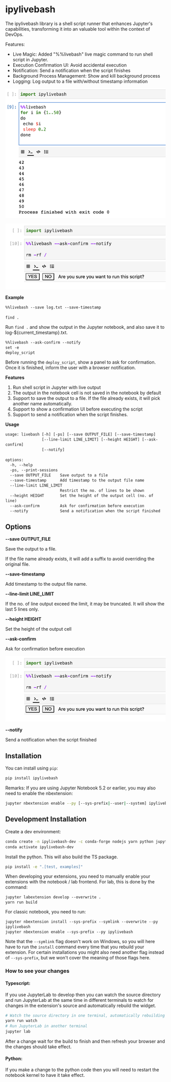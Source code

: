 # ipylivebash

The ipylivebash library is a shell script runner that enhances Jupyter's capabilities, transforming it into an valuable tool within the context of DevOps.

Features:
- Live Magic: Added "%%livebash" live magic command to run shell script in Jupyter.
- Execution Confirmation UI: Avoid accidental execution
- Notification: Send a notification when the script finishes
- Background Process Management: Show and kill background process
- Logging: Log output to a file with/without timestamp information

![screenshot1.png](https://raw.githubusercontent.com/benlau/ipylivebash/main/docs/img/screenshot1.png)

![ask_confirm.png](https://raw.githubusercontent.com/benlau/ipylivebash/main/docs/img/ask_confirm.png)

**Example**

```
%%livebash --save log.txt --save-timestamp

find .
```

Run `find .` and show the output in the Jupyter notebook, and also save it to log-${current_timestamp}.txt.


```
%%livebash --ask-confirm --notify
set -e
deploy_script
```

Before running the `deploy_script`, show a panel to ask for confirmation. Once it is finished, inform the user with a browser notification.



**Features**

1. Run shell script in Jupyter with live output
2. The output in the notebook cell is not saved in the notebook by default
3. Support to save the output to a file. If the file already exists, it will pick another name automatically.
4. Support to show a confirmation UI before executing the script
5. Support to send a notification when the script finishes.

**Usage**

```
usage: livebash [-h] [-ps] [--save OUTPUT_FILE] [--save-timestamp]
                [--line-limit LINE_LIMIT] [--height HEIGHT] [--ask-confirm]
                [--notify]

options:
  -h, --help
  -ps, --print-sessions
  --save OUTPUT_FILE    Save output to a file
  --save-timestamp      Add timestamp to the output file name
  --line-limit LINE_LIMIT
                        Restrict the no. of lines to be shown
  --height HEIGHT       Set the height of the output cell (no. of line)
  --ask-confirm         Ask for confirmation before execution
  --notify              Send a notification when the script finished
```

## Options

**--save OUTPUT_FILE**

Save the output to a file. 

If the file name already exists, it will add a suffix to avoid overriding the original file.

**--save-timestamp**

Add timestamp to the output file name.

**--line-limit LINE_LIMIT**

If the no. of line output exceed the limit, it may be truncated. 
It will show the last 5 lines only.

**--height HEIGHT**

Set the height of the output cell

**--ask-confirm**
 
Ask for confirmation before execution

![ask_confirm.png](https://raw.githubusercontent.com/benlau/ipylivebash/main/docs/img/ask_confirm.png)

**--notify**
  
Send a notification when the script finished

## Installation

You can install using `pip`:

```bash
pip install ipylivebash
```

Remarks: If you are using Jupyter Notebook 5.2 or earlier, you may also need to enable
the nbextension:

```bash
jupyter nbextension enable --py [--sys-prefix|--user|--system] ipylivebash
```

## Development Installation

Create a dev environment:
```bash
conda create -n ipylivebash-dev -c conda-forge nodejs yarn python jupyterlab
conda activate ipylivebash-dev
```

Install the python. This will also build the TS package.
```bash
pip install -e ".[test, examples]"
```

When developing your extensions, you need to manually enable your extensions with the
notebook / lab frontend. For lab, this is done by the command:

```
jupyter labextension develop --overwrite .
yarn run build
```

For classic notebook, you need to run:

```
jupyter nbextension install --sys-prefix --symlink --overwrite --py ipylivebash
jupyter nbextension enable --sys-prefix --py ipylivebash
```

Note that the `--symlink` flag doesn't work on Windows, so you will here have to run
the `install` command every time that you rebuild your extension. For certain installations
you might also need another flag instead of `--sys-prefix`, but we won't cover the meaning
of those flags here.

### How to see your changes
#### Typescript:
If you use JupyterLab to develop then you can watch the source directory and run JupyterLab at the same time in different
terminals to watch for changes in the extension's source and automatically rebuild the widget.

```bash
# Watch the source directory in one terminal, automatically rebuilding when needed
yarn run watch
# Run JupyterLab in another terminal
jupyter lab
```

After a change wait for the build to finish and then refresh your browser and the changes should take effect.

#### Python:
If you make a change to the python code then you will need to restart the notebook kernel to have it take effect.
